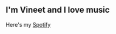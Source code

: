 ## I'm Vineet and I love music   
Here's my [Spotify](https://open.spotify.com/user/31s64xobier5li5jhpkd7tx6esti)
